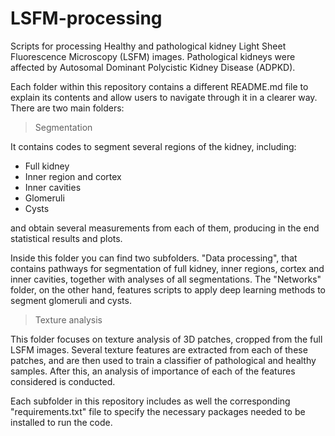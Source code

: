 # LSFM-processing
Scripts for processing Healthy and pathological kidney Light Sheet Fluorescence Microscopy (LSFM) images. Pathological kidneys were affected by Autosomal Dominant Polycistic Kidney Disease (ADPKD). 

Each folder within this repository contains a different README.md file to explain its contents and allow users to navigate through it in a clearer way. There are two main folders:

>Segmentation

It contains codes to segment several regions of the kidney, including:

- Full kidney
- Inner region and cortex
- Inner cavities
- Glomeruli
- Cysts

and obtain several measurements from each of them, producing in the end statistical results and plots.

Inside this folder you can find two subfolders. "Data processing", that contains pathways for segmentation of full kidney, inner regions, cortex and inner cavities, together with analyses of all segmentations. The "Networks" folder, on the other hand, features scripts to apply deep learning methods to segment glomeruli and cysts.



>Texture analysis

This folder focuses on texture analysis of 3D patches, cropped from the full LSFM images. Several texture features are extracted from each of these patches, and are then used to train a classifier of pathological and healthy samples. After this, an analysis of importance of each of the features considered is conducted.



Each subfolder in this repository includes as well the corresponding "requirements.txt" file to specify the necessary packages needed to be installed to run the code.